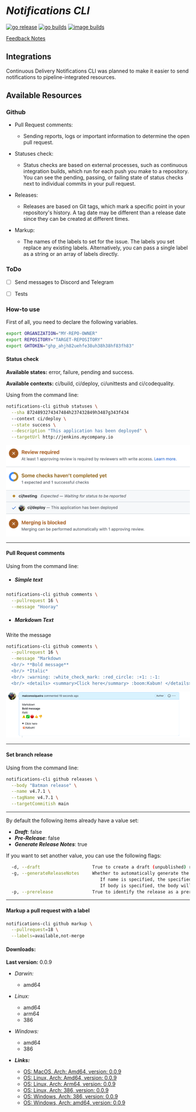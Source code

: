 # *Notifications CLI*

[![go release](https://github.com/maiconssiqueira/notifications-cli/actions/workflows/release.yaml/badge.svg)](https://github.com/maiconssiqueira/notifications-cli/actions/workflows/release.yaml)
[![go builds](https://github.com/maiconssiqueira/notifications-cli/actions/workflows/main.yml/badge.svg)](https://github.com/maiconssiqueira/notifications-cli/actions/workflows/main.yml)
[![image builds](https://github.com/maiconssiqueira/notifications-cli/actions/workflows/builds.yaml/badge.svg)](https://github.com/maiconssiqueira/notifications-cli/actions/workflows/builds.yaml)

[Feedback Notes](NOTES.md)

## Integrations

Continuous Delivery Notifications CLI was planned to make it easier to send notifications to pipeline-integrated resources.

## Available Resources

### Github

- Pull Request comments:
  - Sending reports, logs or important information to determine the open pull request.

- Statuses check:
  - Status checks are based on external processes, such as continuous integration builds, which run for each push you make to a repository. You can see the pending, passing, or failing state of status checks next to individual commits in your pull request.
  
- Releases:
  - Releases are based on Git tags, which mark a specific point in your repository's history. A tag date may be different than a release date since they can be created at different times.

- Markup:
  - The names of the labels to set for the issue. The labels you set replace any existing labels. Alternatively, you can pass a single label as a string or an array of labels directly.

### ToDo

* [ ] Send messages to Discord and Telegram
- [ ] Tests

### How-to use

First of all, you need to declare the following variables.

```bash
export ORGANIZATION="MY-REPO-OWNER"
export REPOSITORY="TARGET-REPOSITORY"
export GHTOKEN="ghp_ahjh82uehfe38uh38h38hf83fh83"
```

#### Status check

**Available states:**  error, failure, pending and success.

**Available contexts:** ci/build, ci/deploy, ci/unittests and ci/codequality.

Using from the command line:

```bash
notifications-cli github statuses \
  --sha 8724893274347484h237432849h3487g343f434
  --context ci/deploy \
  --state success \
  --description "This application has been deployed" \
  --targetUrl http://jenkins.mycompany.io
```

<div>
  <center>
    <img src="img/status.png" alt="drawing" width="600"/>
  </center>
</div>

---

#### Pull Request comments

Using from the command line:

- ##### Simple text

```bash
notifications-cli github comments \
  --pullrequest 16 \
  --message "Hooray"
```

- ##### Markdown Text

Write the message

```bash
notifications-cli github comments \
  --pullrequest 16 \
  --message "Markdown
  <br/> **Bold message**
  <br/> *Italic*
  <br/> :warning: :white_check_mark: :red_circle: :+1: :-1:
  <br/> <details> <summary>Click here</summary> :boom:Kabum! </details>"
```

<div>
  <center>
    <img src="img/comment-markdown.png" alt="drawing" width="600"/>
  </center>
</div>

---

#### Set branch release

Using from the command line:

```bash
notifications-cli github releases \
  --body "Batman release" \
  --name v4.7.1 \
  --tagName v4.7.1 \
  --targetCommitish main
```

---
By default the following items already have a value set:  

- ***Draft***: false
- ***Pre-Release***: false
- ***Generate Release Notes***: true

If you want to set another value, you can use the following flags:

```bash
  -d, --draft                    True to create a draft (unpublished) release, false to create a published one
  -g, --generateReleaseNotes     Whether to automatically generate the name and body for this release. 
                                    If name is specified, the specified name will be used; otherwise, a name will be automatically generated. 
                                    If body is specified, the body will be pre-pended to the automatically generated notes (default true)
  -p, --prerelease               True to identify the release as a prerelease. false to identify the release as a full release
```

---

#### Markup a pull request with a label

```bash
notifications-cli github markup \
  --pullrequest=18 \
  --labels=available,not-merge
```

#### Downloads:

**Last version:** 0.0.9

  - *Darwin:*
    - amd64
  - *Linux:*
    - amd64
    - arm64
    - 386
  - *Windows:*
    - amd64
    - 386


- ***Links:***
  - [OS: MacOS, Arch: Amd64, version: 0.0.9](https://github.com/maiconssiqueira/notifications-cli/releases/download/0.0.9/notifications-cli-0.0.9-darwin-amd64.tar.gz)
  - [OS: Linux, Arch: Amd64, version: 0.0.9](https://github.com/maiconssiqueira/notifications-cli/releases/download/0.0.9/notifications-cli-0.0.9-linux-amd64.tar.gz)
  - [OS: Linux, Arch: Arm64, version: 0.0.9](https://github.com/maiconssiqueira/notifications-cli/releases/download/0.0.9/notifications-cli-0.0.9-linux-arm64.tar.gz)
  - [OS: Linux, Arch: 386, version: 0.0.9](https://github.com/maiconssiqueira/notifications-cli/releases/download/0.0.9/notifications-cli-0.0.9-linux-386.tar.gz)
  - [OS: Windows, Arch: 386, version: 0.0.9](https://github.com/maiconssiqueira/notifications-cli/releases/download/0.0.9/notifications-cli-0.0.9-windows-386.tar.gz)
  - [OS: Windows, Arch: amd64, version: 0.0.9](https://github.com/maiconssiqueira/notifications-cli/releases/download/0.0.9/notifications-cli-0.0.9-windows-amd64.tar.gz)
